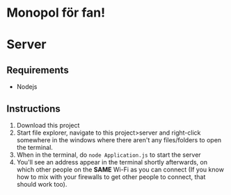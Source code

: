 # Monopol för fan!

# Server
## Requirements
* Nodejs

## Instructions
1. Download this project
2. Start file explorer, navigate to this project>server and right-click somewhere in the windows where there aren't any files/folders to open the terminal.
3. When in the terminal, do `node Application.js` to start the server
4. You'll see an address appear in the terminal shortly afterwards, on which other people on the **SAME** Wi-Fi as you can connect (If you know how to mix with your firewalls to get other people to connect, that should work too).

